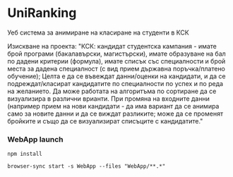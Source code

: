 # UniRanking
Уеб система за анимиране на класиране на студенти в КСК

Изискване на проекта:
"КСК: кандидат студентска кампания - имате брой програми (бакалавърски, магистърски), имате образуване на бал по дадени критерии (формула), имате списък със специалности и брой места за дадена специалност (с вид прием държавна поръчка/платено обучение); Целта е да се въвеждат данни/оценки на кандидати, и да се подреждат/класират кандидатите по специалности по успех и по реда на желанието. Да може работата на алгоритъма по сортиране да се визуализира в различни врианти. При промяна на входните данни (например прием на нови кандидати - да има вариант да се анимира само за новите данни и да се виждат разликите; може да се променят бройките и също да се визуализират списъците с кандидатите."

### WebApp launch

```
npm install
``` 

```
browser-sync start -s WebApp --files "WebApp/**.*"
```